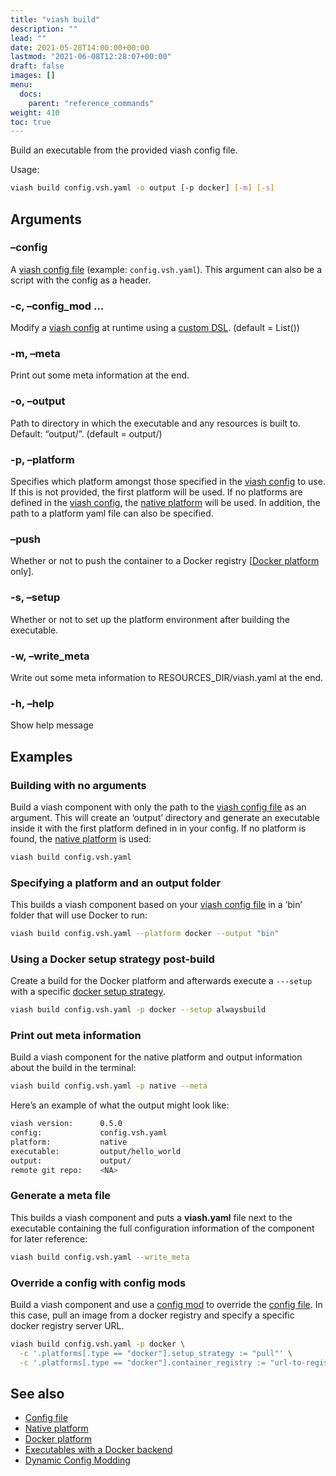 ```yaml
---
title: "viash build"
description: ""
lead: ""
date: 2021-05-28T14:00:00+00:00
lastmod: "2021-06-08T12:28:07+00:00"
draft: false
images: []
menu:
  docs:
    parent: "reference_commands"
weight: 410
toc: true
---
```




Build an executable from the provided viash config file.

Usage:

``` bash
viash build config.vsh.yaml -o output [-p docker] [-m] [-s]
```

## Arguments

### –config

A [viash config file](/docs/reference_config/config) (example:
`config.vsh.yaml`). This argument can also be a script with the config
as a header.

### -c, –config\_mod <arg>…

Modify a [viash config](/docs/reference_config/config) at runtime using
a [custom DSL](/docs/reference_config/config_mods). (default = List())

### -m, –meta

Print out some meta information at the end.

### -o, –output <arg>

Path to directory in which the executable and any resources is built to.
Default: “output/”. (default = output/)

### -p, –platform <arg>

Specifies which platform amongst those specified in the [viash
config](/docs/reference_config/config) to use. If this is not provided,
the first platform will be used. If no platforms are defined in the
[viash config](/docs/reference_config/config), the [native
platform](/docs/reference_config/platform-native) will be used. In
addition, the path to a platform yaml file can also be specified.

### –push

Whether or not to push the container to a Docker registry \[[Docker
platform](/docs/reference_config/platform-docker) only\].

### -s, –setup

Whether or not to set up the platform environment after building the
executable.

### -w, –write\_meta

Write out some meta information to RESOURCES\_DIR/viash.yaml at the end.

### -h, –help

Show help message

## Examples

### Building with no arguments

Build a viash component with only the path to the [viash config
file](/docs/reference_config/config) as an argument. This will create an
‘output’ directory and generate an executable inside it with the first
platform defined in in your config. If no platform is found, the [native
platform](/docs/reference_config/platform-native) is used:

``` bash
viash build config.vsh.yaml
```

### Specifying a platform and an output folder

This builds a viash component based on your [viash config
file](/docs/reference_config/config) in a ‘bin’ folder that will use
Docker to run:

``` bash
viash build config.vsh.yaml --platform docker --output "bin"
```

### Using a Docker setup strategy post-build

Create a build for the Docker platform and afterwards execute a
`---setup` with a specific [docker setup
strategy](/docs/running/executables-docker).

``` bash
viash build config.vsh.yaml -p docker --setup alwaysbuild
```

### Print out meta information

Build a viash component for the native platform and output information
about the build in the terminal:

``` bash
viash build config.vsh.yaml -p native --meta
```

Here’s an example of what the output might look like:

``` bash
viash version:      0.5.0
config:             config.vsh.yaml
platform:           native
executable:         output/hello_world
output:             output/
remote git repo:    <NA>
```

### Generate a meta file

This builds a viash component and puts a **viash.yaml** file next to the
executable containing the full configuration information of the
component for later reference:

``` bash
viash build config.vsh.yaml --write_meta
```

### Override a config with config mods

Build a viash component and use a [config
mod](/docs/reference_config/config_mods) to override the [config
file](/docs/reference_config/config). In this case, pull an image from a
docker registry and specify a specific docker registry server URL.

``` bash
viash build config.vsh.yaml -p docker \
  -c '.platforms[.type == "docker"].setup_strategy := "pull"' \
  -c '.platforms[.type == "docker"].container_registry := "url-to-registry"'
```

## See also

-   [Config file](/docs/reference_config/config)
-   [Native platform](/docs/reference_config/platform-native)
-   [Docker platform](/docs/reference_config/platform-docker)
-   [Executables with a Docker
    backend](/docs/running/executables-docker)
-   [Dynamic Config Modding](/docs/reference_config/config_mods)
